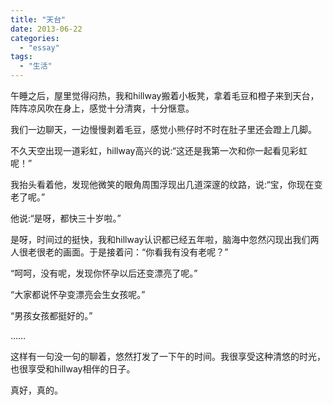 ```yaml
---
title: "天台"
date: 2013-06-22
categories: 
  - "essay"
tags: 
  - "生活"
---
```


午睡之后，屋里觉得闷热，我和hillway搬着小板凳，拿着毛豆和橙子来到天台，阵阵凉风吹在身上，感觉十分清爽，十分惬意。

我们一边聊天，一边慢慢剥着毛豆，感觉小熊仔时不时在肚子里还会蹬上几脚。

不久天空出现一道彩虹，hillway高兴的说:“这还是我第一次和你一起看见彩虹呢！”

我抬头看着他，发现他微笑的眼角周围浮现出几道深邃的纹路，说:“宝，你现在变老了呢。”

他说:“是呀，都快三十岁啦。”

是呀，时间过的挺快，我和hillway认识都已经五年啦，脑海中忽然闪现出我们两人很老很老的画面。于是接着问：“你看我有没有老呢？”

“呵呵，没有呢，发现你怀孕以后还变漂亮了呢。”

“大家都说怀孕变漂亮会生女孩呢。”

“男孩女孩都挺好的。”

……

这样有一句没一句的聊着，悠然打发了一下午的时间。我很享受这种清悠的时光，也很享受和hillway相伴的日子。

真好，真的。
